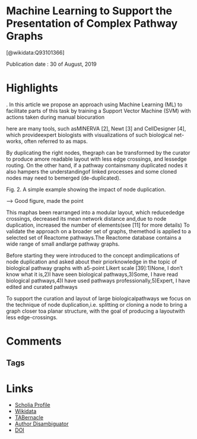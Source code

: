 
Machine Learning to Support the Presentation of Complex Pathway Graphs
======================================================================
  
  [@wikidata:Q93101366]  
  
Publication date : 30 of August, 2019  

# Highlights
. In this article we propose an approach using Machine Learning (ML) to facilitate parts of this task by training a Support Vector Machine (SVM) with actions taken during manual biocuration

here are many tools, such asMINERVA [2], Newt [3] and CellDesigner [4], which provideexpert biologists with visualizations of such biological net-works, often referred to as maps.

 By duplicating the right nodes, thegraph  can  be  transformed  by  the  curator  to  produce  amore  readable  layout  with  less  edge  crossings,  and  lessedge  routing.  On  the  other  hand,  if  a  pathway  containsmany duplicated nodes it also hampers the understandingof linked processes and some cloned nodes may need to bemerged  (de-duplicated). 

Fig. 2. A simple example showing the impact of node duplication.

--> Good figure, made the point 

This  maphas been rearranged into a modular layout, which reducededge  crossings,  decreased  its  mean  network  distance  and,due to node duplication, increased the number of elements(see [11] for more details)
To  validate  the  approach  on  a  broader  set  of  graphs,  themethod is applied to a selected set of Reactome pathways.The Reactome database contains a wide range of small andlarge  pathway  graphs. 

Before  starting  they  were  introduced  to  the  concept  andimplications of node duplication and asked about their priorknowledge in the topic of biological pathway graphs with a5-point Likert scale [39]:1)None, I don’t know what it is,2)I have seen biological pathways,3)Some, I have read biological pathways,4)I have used pathways professionally,5)Expert, I have edited and curated pathways

To  support  the  curation  and  layout  of  large  biologicalpathways  we  focus  on  the  technique  of  node  duplication,i.e.  splitting  or  cloning  a  node  to  bring  a  graph  closer  toa  planar  structure,  with  the  goal  of  producing  a  layoutwith  less  edge-crossings. 
# Comments

## Tags

# Links
  
 * [Scholia Profile](https://scholia.toolforge.org/work/Q93101366)  
 * [Wikidata](https://www.wikidata.org/wiki/Q93101366)  
 * [TABernacle](https://tabernacle.toolforge.org/?#/tab/manual/Q93101366/P921%3BP4510)  
 * [Author Disambiguator](https://author-disambiguator.toolforge.org/work_item_oauth.php?id=Q93101366&batch_id=&match=1&author_list_id=&doit=Get+author+links+for+work)  
 * [DOI](https://doi.org/10.1109/TCBB.2019.2938501)  
